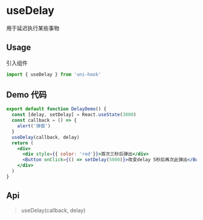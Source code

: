 # useDelay
用于延迟执行某些事物

## Usage
引入组件
```jsx
import { useDelay } from 'uni-hook'
```

## Demo 代码
```jsx
export default function DelayDemo() {
  const [delay, setDelay] = React.useState(3000)
  const callback = () => {
    alert('弹窗')
  }
  useDelay(callback, delay)
  return (
    <div>
      <div style={{ color: 'red'}}>首次三秒后弹出</div>
      <Button onClick={() => setDelay(5000)}>改变delay 5秒后再次此弹出</Button>
    </div>
  )
}
```

## Api
> useDelay(callback, delay)
